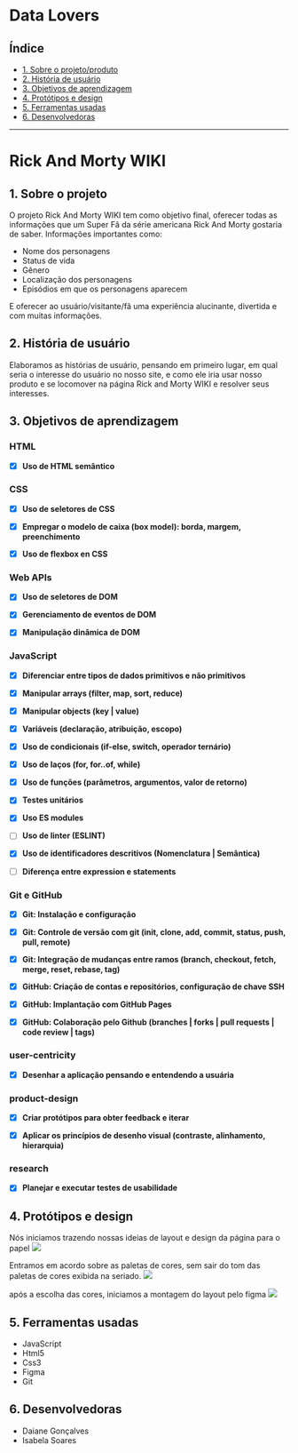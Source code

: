 
# Data Lovers



## Índice

- [1. Sobre o projeto/produto](#1-Sobre-o-projeto)
- [2. História de usuário](#2-História-de-usuário)
- [3. Objetivos de aprendizagem](#3-Objetivos-de-aprendizagem)
- [4. Protótipos e design](#4-Protótipos-e-design)
- [5. Ferramentas usadas](#5-Ferramentas-usadas)
- [6. Desenvolvedoras](#6-Desenvolvedoras)
---


# Rick And Morty WIKI


## 1. Sobre o projeto

O projeto Rick And Morty WIKI tem como objetivo final, oferecer todas as informações que um Super Fã da série americana Rick And Morty gostaria de saber.
Informações importantes como:
- Nome dos personagens
- Status de vida
- Gênero
- Localização dos personagens
- Episódios em que os personagens aparecem

E oferecer ao usuário/visitante/fã uma experiência alucinante, divertida e com muitas informações.



## 2. História de usuário
Elaboramos as histórias de usuário, pensando em primeiro lugar, em qual seria o interesse do usuário no nosso site, e como ele iria usar nosso produto e se locomover na página Rick and Morty WIKI e resolver seus interesses.

## 3. Objetivos de aprendizagem
### HTML
- [x] **Uso de HTML semântico**
### CSS
- [x] **Uso de seletores de CSS**

- [x] **Empregar o modelo de caixa (box model): borda, margem, preenchimento**

- [x] **Uso de flexbox en CSS**
### Web APIs
- [x] **Uso de seletores de DOM**

- [x] **Gerenciamento de eventos de DOM**

- [x] **Manipulação dinâmica de DOM**
### JavaScript
- [x] **Diferenciar entre tipos de dados primitivos e não primitivos**

- [x] **Manipular arrays (filter, map, sort, reduce)**

- [x] **Manipular objects (key | value)**

- [x] **Variáveis (declaração, atribuição, escopo)**

- [x] **Uso de condicionais (if-else, switch, operador ternário)**

- [x] **Uso de laços (for, for..of, while)**

- [x] **Uso de funções (parâmetros, argumentos, valor de retorno)**

- [x] **Testes unitários**

- [x] **Uso ES modules**

- [ ] **Uso de linter (ESLINT)**

- [x] **Uso de identificadores descritivos (Nomenclatura | Semântica)**

- [ ] **Diferença entre expression e statements**
### Git e GitHub
- [x] **Git: Instalação e configuração**

- [x] **Git: Controle de versão com git (init, clone, add, commit, status, push, pull, remote)**

- [x] **Git: Integração de mudanças entre ramos (branch, checkout, fetch, merge, reset, rebase, tag)**

- [x] **GitHub: Criação de contas e repositórios, configuração de chave SSH**

- [x] **GitHub: Implantação com GitHub Pages**

- [x] **GitHub: Colaboração pelo Github (branches | forks | pull requests | code review | tags)**
### user-centricity
- [x] **Desenhar a aplicação pensando e entendendo a usuária**
### product-design
- [x] **Criar protótipos para obter feedback e iterar**

- [x] **Aplicar os princípios de desenho visual (contraste, alinhamento, hierarquia)**

### research
- [x] **Planejar e executar testes de usabilidade**



## 4. Protótipos e design

Nós iniciamos trazendo nossas ideias de layout e design da página para o papel
<img src="protótipo.jpg">

Entramos em acordo sobre as paletas de cores, sem sair do tom das paletas de cores exibida na seriado.
<img src="paleteRickAndMorty.jpg">

após a escolha das cores, iniciamos a montagem do layout pelo figma
<img src="prot.png">


## 5. Ferramentas usadas
- JavaScript
- Html5
- Css3
- Figma
- Git

## 6. Desenvolvedoras

- Daiane Gonçalves
- Isabela Soares
